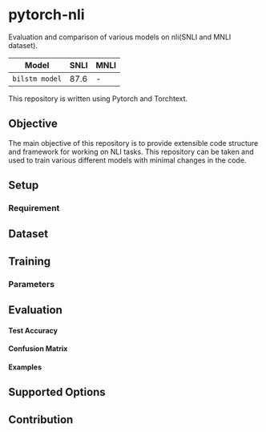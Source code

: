 # pytorch-nli
Evaluation and comparison of various models on nli(SNLI and MNLI dataset).

Model | SNLI | MNLI 
----|----|----|
`bilstm model` | 87.6 | - |

This repository is written using Pytorch and Torchtext.

## Objective
The main objective of this repository is to provide extensible code structure and framework for working on NLI tasks. This repository can be taken and used to train various different models with minimal changes in the code.

## Setup
### Requirement

## Dataset

## Training
### Parameters

## Evaluation
#### Test Accuracy
#### Confusion Matrix
#### Examples

## Supported Options

## Contribution